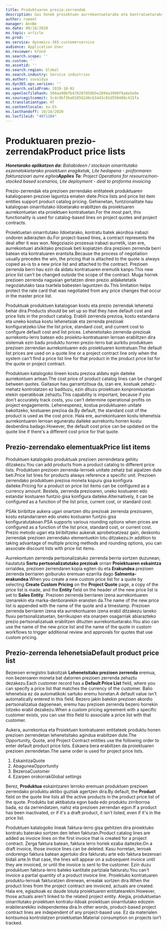 ```yaml
---
title: Produktuaren prezio-zerrendak
description: Gai honek proiektuen aurrekontuetarako eta kontratuetarako erabilitako katalogoko prezioen zerrendei buruzko informazioa eskaintzen du.
author: rumant
manager: AnnBe
ms.date: 09/18/2020
ms.topic: article
ms.prod: ''
ms.service: dynamics-365-customerservice
audience: Application User
ms.reviewer: kfend
ms.search.scope: ''
ms.custom: ''
ms.assetid: ''
ms.search.region: Global
ms.search.industry: Service industries
ms.author: suvaidya
ms.dyn365.ops.version: ''
ms.search.validFrom: 2020-10-01
ms.openlocfilehash: 504aa90bfb478207059b5e2894a3990f9a4a5e9e
ms.sourcegitcommit: 5c4c9bf3ba018562d6cb3443c01d550489c415fa
ms.translationtype: HT
ms.contentlocale: eu-ES
ms.lasthandoff: 10/16/2020
ms.locfileid: "4071104"
---
```

# <a name="product-price-lists"></a><span data-ttu-id="28003-103">Produktuaren prezio-zerrendak</span><span class="sxs-lookup"><span data-stu-id="28003-103">Product price lists</span></span>

<span data-ttu-id="28003-104">_**Honetarako aplikatzen da:** Baliabideen / stockean oinarritutako eszenatokietarako proiektuen eragiketak, Lite hedapena - proformaren fakturazioari aurre egitea_</span><span class="sxs-lookup"><span data-stu-id="28003-104">_**Applies To:** Project Operations for resource/non-stocked based scenarios, Lite deployment - deal to proforma invoicing_</span></span>

<span data-ttu-id="28003-105">Prezio-zerrendak eta prezioen zerrendako entitateek produktuaren katalogoaren prezioei laguntza ematen diete.</span><span class="sxs-lookup"><span data-stu-id="28003-105">Price lists and price list item entities support product catalog pricing.</span></span> <span data-ttu-id="28003-106">Gehienetan, funtzionalitate hau katalogoan oinarritutako ildoetarako erabiltzen da proiektuaren aurrekontuetan eta proiektuen kontratuetan.</span><span class="sxs-lookup"><span data-stu-id="28003-106">For the most part, this functionality is used for catalog-based lines on project quotes and project contracts.</span></span>

<span data-ttu-id="28003-107">Proiektuetan oinarritutako ildoetarako, kontratu batek akordioa irabazi ondoren adierazten du.</span><span class="sxs-lookup"><span data-stu-id="28003-107">For project-based lines, a contract represents the deal after it was won.</span></span> <span data-ttu-id="28003-108">Negoziazio prozesua irabazi aurretik, izan ere, aurrekontuari atxikitako prezioak beti kopiatzen dira prezioen zerrenda berri batean eta kontratuaren erantsita.</span><span class="sxs-lookup"><span data-stu-id="28003-108">Because the process of negotiation usually precedes the win, the pricing that is attached to the quote is always copied as-is to a new price list and attached to the contract.</span></span> <span data-ttu-id="28003-109">Prezioen zerrenda berri hau ezin da aldatu kontratuaren eremutik kanpo.</span><span class="sxs-lookup"><span data-stu-id="28003-109">This new price list can't be changed outside the scope of the contract.</span></span> <span data-ttu-id="28003-110">Muga horrek prezioen zerrenda nagusian gertatzen diren prezio aldaketetatik negoziatutako tasa txartela babesten laguntzen du.</span><span class="sxs-lookup"><span data-stu-id="28003-110">This limitation helps protect the rate card that was negotiated from any price changes that occur in the master price list.</span></span>

<span data-ttu-id="28003-111">Produktuak produktuen katalogoan kostu eta prezio zerrendak lehenetsi behar dira.</span><span class="sxs-lookup"><span data-stu-id="28003-111">Products should be set up so that they have default cost and price lists in the product catalog.</span></span> <span data-ttu-id="28003-112">Erabili zerrenda prezioa, kostu estandarra eta uneko kostua kostu lehenetsiak eta zerrenda prezioak konfiguratzeko.</span><span class="sxs-lookup"><span data-stu-id="28003-112">Use the list price, standard cost, and current cost to configure default cost and list prices.</span></span> <span data-ttu-id="28003-113">Lehenetsitako zerrenda-prezioak aurrekontu-lerro batean edo proiektu-kontratuaren lerroan erabiltzen dira sistemak ezin badu produktu horren prezio-lerro bat aurkitu produktuen prezioen zerrendan aurrekontuaren edo proiektuaren kontratuan.</span><span class="sxs-lookup"><span data-stu-id="28003-113">The default list prices are used on a quote line or a project contract line only when the system can't find a price list line for that product in the product price list for the quote or project contract.</span></span>

<span data-ttu-id="28003-114">Produktuen katalogoko lineen kostu prezioa aldatu egin daiteke aurrekontuen artean.</span><span class="sxs-lookup"><span data-stu-id="28003-114">The cost price of product catalog lines can be changed between quotes.</span></span> <span data-ttu-id="28003-115">Gaitasun hau garrantzitsua da, izan ere, kostuak zehatz-mehatz kontrolatzen ez badituzu, ezin dituzu proiektuen konpromisoetan etekin operatiboak zehaztu.</span><span class="sxs-lookup"><span data-stu-id="28003-115">This capability is important, because if you don't accurately track costs, you can't determine operational profits on project engagements.</span></span> <span data-ttu-id="28003-116">Lehenespenez, kostua produktuaren unitate bakoitzeko, kostuaren prezioa da.</span><span class="sxs-lookup"><span data-stu-id="28003-116">By default, the standard cost of the product is used as the cost price.</span></span> <span data-ttu-id="28003-117">Hala ere, aurrekontuaren kostu lehenetsia aurrekontuaren lerroan eguneratu daiteke aurrekontu horren kostu desberdina badago.</span><span class="sxs-lookup"><span data-stu-id="28003-117">However, the default cost price can be updated on the quote line if there's a different cost price for that quote.</span></span>

## <a name="price-list-items"></a><span data-ttu-id="28003-118">Prezio-zerrendako elementuak</span><span class="sxs-lookup"><span data-stu-id="28003-118">Price list items</span></span>

<span data-ttu-id="28003-119">Produktuen katalogoko produktuak prezioen zerrendetara gehitu ditzakezu.</span><span class="sxs-lookup"><span data-stu-id="28003-119">You can add products from a product catalog to different price lists.</span></span> <span data-ttu-id="28003-120">Produktuen prezioen zerrenda-lerroek unitate zehatz bat aipatzen dute beti.</span><span class="sxs-lookup"><span data-stu-id="28003-120">Price list lines for products always reference a specific unit.</span></span> <span data-ttu-id="28003-121">Prezioen zerrendako produktuen prezioa moneta kopuru gisa konfigura daiteke.</span><span class="sxs-lookup"><span data-stu-id="28003-121">Pricing for a product on price list items can be configured as a currency amount.</span></span> <span data-ttu-id="28003-122">Bestela, zerrenda prezioaren, uneko kostuaren edo estandar kostuaren funtzio gisa konfigura daiteke.</span><span class="sxs-lookup"><span data-stu-id="28003-122">Alternatively, it can be configured as a function of the list price, current cost, or standard cost.</span></span>

<span data-ttu-id="28003-123">PSAk biribiltze aukera ugari onartzen ditu prezioak zerrenda prezioaren, kostu estandarraren edo uneko kostuaren funtzio gisa konfiguratutakoan.</span><span class="sxs-lookup"><span data-stu-id="28003-123">PSA supports various rounding options when prices are configured as a function of the list price, standard cost, or current cost.</span></span> <span data-ttu-id="28003-124">Prezio metodo ugari eta biribiltzeko aukerak aprobetxatzeaz gain, deskontu zerrendak prezioen zerrendako elementuekin lotu ditzakezu.</span><span class="sxs-lookup"><span data-stu-id="28003-124">In addition to taking advantage of multiple pricing methods and rounding options, you can associate discount lists with price list items.</span></span> 

<span data-ttu-id="28003-125">Aurrekontuen zerrenda pertsonalizatuko zerrenda berria sortzen duzunean, hautatuta **Sortu pertsonalizatutako prezioak** orrian **Proiektuaren eskaintza** orrialdea, prezioen zerrendaren kopia egiten du eta **Erakundea** prezioen zerrenda berriaren goiburuko eremuan ezarrita dago **Salmenta-erakundea**.</span><span class="sxs-lookup"><span data-stu-id="28003-125">When you create a new custom price list for a quote by selecting **Create Custom Pricing** on the **Project Quote** page, a copy of the price list is made, and the **Entity** field on the header of the new price list is set to **Sales Entity**.</span></span> <span data-ttu-id="28003-126">Prezioen zerrenda berriaren izena aurrekontuaren izenarekin eta marka-denborarekin eransten da.</span><span class="sxs-lookup"><span data-stu-id="28003-126">The name of the new price list is appended with the name of the quote and a timestamp.</span></span> <span data-ttu-id="28003-127">Prezioen zerrenda berriaren izena eta aurrekontuaren izena erabil ditzakezu laneko fluxu pertsonalizatuetan, berrikuspen eta onarpen osagarriak abiarazteko prezio pertsonalizatuak erabiltzen dituzten aurrekontuetarako.</span><span class="sxs-lookup"><span data-stu-id="28003-127">You also can use the name of the new price list and the name of the quote in custom workflows to trigger additional review and approvals for quotes that use custom pricing.</span></span>

 
## <a name="default-product-price-list"></a><span data-ttu-id="28003-128">Prezio-zerrenda lehenetsia</span><span class="sxs-lookup"><span data-stu-id="28003-128">Default product price list</span></span>
<span data-ttu-id="28003-129">Bezeroen erregistro bakoitzak **Lehenetsitako prezioen zerrenda** eremua, non bezeroaren moneta bat datorren prezioen zerrenda zehaztu dezakezu.</span><span class="sxs-lookup"><span data-stu-id="28003-129">Each customer record has a **Default Price List** field, where you can specify a price list that matches the currency of the customer.</span></span> <span data-ttu-id="28003-130">Balio lehenetsia ez da automatikoki sartuko eremu honetan.</span><span class="sxs-lookup"><span data-stu-id="28003-130">A default value isn't automatically entered in this field.</span></span> <span data-ttu-id="28003-131">Bezero jakin batekin prezioen akordio pertsonalizatua dagoenean, eremu hau prezioen zerrenda bezero horrekin lotzeko erabil dezakezu.</span><span class="sxs-lookup"><span data-stu-id="28003-131">When a custom pricing agreement with a specific customer exists, you can use this field to associate a price list with that customer.</span></span>

<span data-ttu-id="28003-132">Aukera, aurrekontua eta Proiektuen kontratuaren entitateek produktu honen prezioen zerrendetan lehenetsitako agindua erabiltzen dute.</span><span class="sxs-lookup"><span data-stu-id="28003-132">The Opportunity, Quote, and Project Contract entities use the following order to enter default product price lists.</span></span> <span data-ttu-id="28003-133">Eskaera bera erabiltzen da proiektuaren prezioen zerrendetan.</span><span class="sxs-lookup"><span data-stu-id="28003-133">The same order is used for project price lists.</span></span>

1.  <span data-ttu-id="28003-134">Eskaintza</span><span class="sxs-lookup"><span data-stu-id="28003-134">Quote</span></span>
2.  <span data-ttu-id="28003-135">Abagunea</span><span class="sxs-lookup"><span data-stu-id="28003-135">Opportunity</span></span>
3.  <span data-ttu-id="28003-136">Bezeroa</span><span class="sxs-lookup"><span data-stu-id="28003-136">Customer</span></span>
4.  <span data-ttu-id="28003-137">Ezarpen orokorrak</span><span class="sxs-lookup"><span data-stu-id="28003-137">Global settings</span></span> 

<span data-ttu-id="28003-138">Berez, **Produktua** eskaintzaren lerroko eremuan produktuen prezioen zerrendako produktu aktibo guztiak agertzen dira.</span><span class="sxs-lookup"><span data-stu-id="28003-138">By default, the **Product** field on the quote line lists all the active products in the product price list of the quote.</span></span> <span data-ttu-id="28003-139">Produktu bat aktibatuta egon bada edo produktu zirriborroa bada, ez da zerrendatzen, nahiz eta prezioen zerrendan egon.</span><span class="sxs-lookup"><span data-stu-id="28003-139">If a product has been inactivated, or if it's a draft product, it isn't listed, even if it's in the price list.</span></span> 

<span data-ttu-id="28003-140">Produktuen katalogoko lineak faktura-lerro gisa gehitzen dira proiektuko kontratu baterako sortzen den lehen fakturan.</span><span class="sxs-lookup"><span data-stu-id="28003-140">Product catalog lines are added as invoice lines on the first invoice that is created for a project contract.</span></span> <span data-ttu-id="28003-141">Zerga faktura batean, faktura lerro horiek ezaba daitezke.</span><span class="sxs-lookup"><span data-stu-id="28003-141">On a draft invoice, those invoice lines can be deleted.</span></span> <span data-ttu-id="28003-142">Kasu horretan, lerroak ondorengo faktura batean agertuko dira fakturatu arte edo faktura bezeroari bidali arte.</span><span class="sxs-lookup"><span data-stu-id="28003-142">In that case, the lines will appear on a subsequent invoice until they are invoiced, or until the invoice is sent to the customer.</span></span> <span data-ttu-id="28003-143">Ezin duzu produktuen faktura-lerro bateko kantitate partziala fakturatu.</span><span class="sxs-lookup"><span data-stu-id="28003-143">You can't invoice a partial quantity of a product invoice line.</span></span> <span data-ttu-id="28003-144">Proiektuko kontratuaren produktu-lerroak fakturatzen direnean, errealak sortzen dira.</span><span class="sxs-lookup"><span data-stu-id="28003-144">When the product lines from the project contract are invoiced, actuals are created.</span></span> <span data-ttu-id="28003-145">Hala ere, egiazkoak ez daude lotuta proiektuaren entitatearekin.</span><span class="sxs-lookup"><span data-stu-id="28003-145">However, those actuals aren't linked to the related project entity.</span></span> <span data-ttu-id="28003-146">Alegia, produktuetan oinarritutako proiektuen kontratu-ildoak proiektuan oinarritutako edozein erabilerarekiko independentea dira.</span><span class="sxs-lookup"><span data-stu-id="28003-146">In other words, product-based project contract lines are independent of any project-based use.</span></span> <span data-ttu-id="28003-147">Ez da materialen kontsumoa kontrolatzen proiektuetan.</span><span class="sxs-lookup"><span data-stu-id="28003-147">Material consumption on projects isn't tracked.</span></span>
